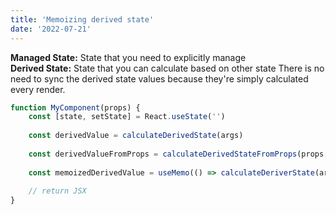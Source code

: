 ```yaml
---
title: 'Memoizing derived state'
date: '2022-07-21'
---
```


**Managed State:** State that you need to explicitly manage  
**Derived State:** State that you can calculate based on other state
There is no need to sync the derived state values because they're simply calculated every render.

```javascript
function MyComponent(props) {
    const [state, setState] = React.useState('')
    
    const derivedValue = calculateDerivedState(args)
    
    const derivedValueFromProps = calculateDerivedStateFromProps(props.value)
    
    const memoizedDerivedValue = useMemo(() => calculateDeriverState(args), [args])
    
    // return JSX
}
```
